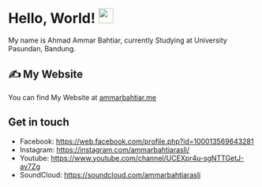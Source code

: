 

# Hello, World! <img src="https://raw.githubusercontent.com/MartinHeinz/MartinHeinz/master/wave.gif" width="30px">

My name is Ahmad Ammar Bahtiar, currently Studying at University Pasundan, Bandung.

## &#x270d; My Website

You can find My Website at [ammarbahtiar.me](https://ammarbahtiar.me/)

## Get in touch
- Facebook: https://web.facebook.com/profile.php?id=100013569643281
- Instagram: https://instagram.com/ammarbahtiarasli/
- Youtube: https://www.youtube.com/channel/UCEXpr4u-sgNTTGetJ-av7Zg
- SoundCloud: https://soundcloud.com/ammarbahtiarasli
